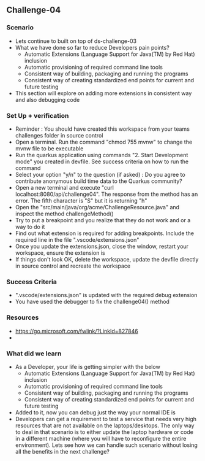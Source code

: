 ## Challenge-04

### Scenario
* Lets continue to built on top of ds-challenge-03
* What we have done so far to reduce Developers pain points?
    * Automatic Extensions (Language Support for Java(TM) by Red Hat) inclusion
    * Automatic provisioning of required command line tools
    * Consistent way of building, packaging and running the programs
    * Consistent way of creating standardized end points for current and future testing
* This section will explore on adding more extensions in consistent way and also debugging code

### Set Up + verification
* Reminder : You should have created this workspace from your teams challenges folder in source control
* Open a terminal. Run the command "chmod 755 mvnw" to change the mvnw file to be executable
* Run the quarkus application using commands "2. Start Development mode" you created in devfile. See success criteria on how to run the command
* Select your option "y/n" to the question (if asked) : Do you agree to contribute anonymous build time data to the Quarkus community?
* Open a new terminal and execute "curl localhost:8080/api/challenge04". The response from the method has an error. The fifth character is "S" but it is returning "h"
* Open the "src/main/java/org/acme/ChallengeResource.java" and inspect the method challengeMethod()
* Try to put a breakpoint and you realize that they do not work and or a way to do it
* Find out what extension is required for adding breakpoints. Include the required line in the file ".vscode/extensions.json"
* Once you update the extensions.json, close the window, restart your workspace, ensure the extension is 
* If things don't look OK, delete the workspace, update the devfile directly in source control and recreate the workspace


### Success Criteria
* ".vscode/extensions.json" is updated with the required debug extension
* You have used the debugger to fix the challenge04() method

### Resources 
* https://go.microsoft.com/fwlink/?LinkId=827846
* 

### What did we learn
* As a Developer, your life is getting simpler with the below
    * Automatic Extensions (Language Support for Java(TM) by Red Hat) inclusion
    * Automatic provisioning of required command line tools
    * Consistent way of building, packaging and running the programs
    * Consistent way of creating standardized end points for current and future testing
* Added to it, now you can debug just the way your normal IDE is
* Developers can get a requirement to test a service that needs very high resources that are not available on the laptops/desktops. The only way to deal in that scenario is to either update the laptop hardware or code in a different machine (where you will have to reconfigure the entire environment). Lets see how we can handle such scenario without losing all the benefits in the next challenge?
